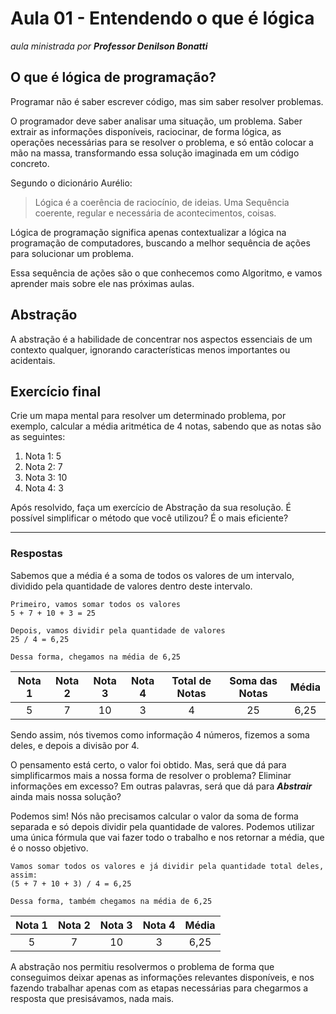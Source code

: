 # Aula 01 - Entendendo o que é lógica

_aula ministrada por **Professor Denilson Bonatti**_

## O que é lógica de programação?

Programar não é saber escrever código, mas sim saber resolver problemas.

O programador deve saber analisar uma situação, um problema. Saber extrair as informações disponíveis, raciocinar, de forma lógica, as operações necessárias para se resolver o problema, e só então colocar a mão na massa, transformando essa solução imaginada em um código concreto.

Segundo o dicionário Aurélio:
>Lógica é a coerência de raciocínio, de ideias. Uma Sequência coerente, regular e necessária de acontecimentos, coisas.

Lógica de programação significa apenas contextualizar a lógica na programação de computadores, buscando a melhor sequência de ações para solucionar um problema.

Essa sequência de ações são o que conhecemos como Algoritmo, e vamos aprender mais sobre ele nas próximas aulas.

## Abstração

A abstração é a habilidade de concentrar nos aspectos essenciais de um contexto qualquer, ignorando características menos importantes ou acidentais.


## Exercício final

Crie um mapa mental para resolver um determinado problema, por exemplo, calcular a média aritmética de 4 notas, sabendo que as notas são as seguintes:

1. Nota 1: 5
2. Nota 2: 7
3. Nota 3: 10
4. Nota 4: 3

Após resolvido, faça um exercício de Abstração da sua resolução. É possível simplificar o método que você utilizou? É o mais eficiente?

---

### Respostas

Sabemos que a média é a soma de todos os valores de um intervalo, dividido pela quantidade de valores dentro deste intervalo.

```
Primeiro, vamos somar todos os valores
5 + 7 + 10 + 3 = 25

Depois, vamos dividir pela quantidade de valores
25 / 4 = 6,25

Dessa forma, chegamos na média de 6,25
```

Nota 1 | Nota 2 | Nota 3 | Nota 4 | Total de Notas | Soma das Notas | Média
:---: | :---: | :---: | :---: | :---: | :---: | :---:
5 | 7 | 10 | 3 | 4 | 25 | 6,25

Sendo assim, nós tivemos como informação 4 números, fizemos a soma deles, e depois a divisão por 4.

O pensamento está certo, o valor foi obtido. Mas, será que dá para simplificarmos mais a nossa forma de resolver o problema? Eliminar informações em excesso? Em outras palavras, será que dá para **_Abstrair_** ainda mais nossa solução?

Podemos sim! Nós não precisamos calcular o valor da soma de forma separada e só depois dividir pela quantidade de valores. Podemos utilizar uma única fórmula que vai fazer todo o trabalho e nos retornar a média, que é o nosso objetivo.

```
Vamos somar todos os valores e já dividir pela quantidade total deles, assim:
(5 + 7 + 10 + 3) / 4 = 6,25

Dessa forma, também chegamos na média de 6,25
```

Nota 1 | Nota 2 | Nota 3 | Nota 4 | Média
:---: | :---: | :---: | :---: | :---:
5 | 7 | 10 | 3 | 6,25

A abstração nos permitiu resolvermos o problema de forma que conseguimos deixar apenas as informações relevantes disponíveis, e nos fazendo trabalhar apenas com as etapas necessárias para chegarmos a resposta que presisávamos, nada mais.
